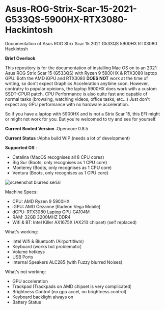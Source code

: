 # Asus-ROG-Strix-Scar-15-2021-G533QS-5900HX-RTX3080-Hackintosh
Documentation of Asus ROG Strix Scar 15 2021 G533QS 5900HX RTX3080 Hackintosh

**Brief Overlook**

This repository is for the documentation of installing Mac OS on to an 2021 Asus ROG Strix Scar 15 (G533QS) with Ryzen 9 5900HX & RTX3080 laptop GPU. Both the AMD iGPU and RTX3080 **DOES NOT** work at the time of writing, so don't expect Graphics Acceleration anytime soon. However, contratry to popular opinions, the laptop 5900HX does work with a custom SSDT-CPUR patch. CPU Performance is also quite fast and capable of normal tasks (browsing, watching videos, office tasks, etc...) Just don't expect any GPU performance with no hardware acceleration.

So if you have a laptop with 5900HX and is not a Strix Scar 15, this EFI might or might not work for you. But you're welcomed to try and see for yourself.

**Current Booted Version** :Opencore 0.8.5

**Current Status** :Alpha build WIP (needs a lot of development)

**Supported OS** :
- Catalina (MacOS recognises all 8 CPU cores)
- Big Sur (Boots, only recognises as 1 CPU core)
- Monterey (Boots, only recognises as 1 CPU core)
- Ventura (Boots, only recognises as 1 CPU core)

![screenshot blurred serial](https://user-images.githubusercontent.com/86264021/205434871-ed1778d4-db22-4987-a30f-c959720916ca.png)

Machine Specs:
- CPU: AMD Ryzen 9 5900HX
- iGPU: AMD Cezanne [Radeon Vega Mobile]
- dGPU: RTX3080 Laptop GPU GA104M
- RAM: 32GB 3200MHZ DDR4
- Wifi & BT: Intel Killer AX1675X (AX210 chipset) (self replaced)

What's working:
- Intel Wifi & Bluetooth (Airportitlwm) 
- Keyboard (works but problematic)
- Volume hotkeys
- USB Ports
- Internal Speakers ALC285 (with Fuzzy blurred Noises)

What's not working:
- GPU acceleration
- Trackpad (Trackpads on AMD chipset is very complicated)
- Brightness Control (no gpu accel, no brightness control)
- Keyboard backlight always on 
- Battery Status
